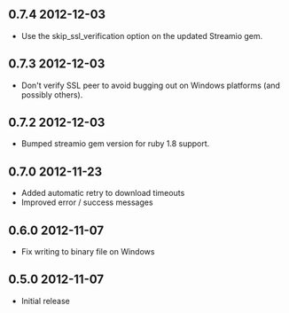 ## 0.7.4 2012-12-03

* Use the skip_ssl_verification option on the updated Streamio gem.

## 0.7.3 2012-12-03

* Don't verify SSL peer to avoid bugging out on Windows platforms (and possibly others).

## 0.7.2 2012-12-03

* Bumped streamio gem version for ruby 1.8 support.

## 0.7.0 2012-11-23

* Added automatic retry to download timeouts
* Improved error / success messages

## 0.6.0 2012-11-07

* Fix writing to binary file on Windows

## 0.5.0 2012-11-07

* Initial release